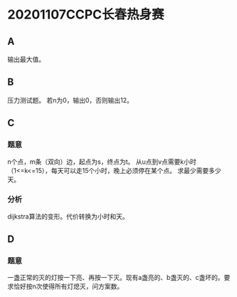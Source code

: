# 20201107CCPC长春热身赛
## A
输出最大值。

## B
压力测试题。
若n为0，输出0，否则输出12。

## C
### 题意
n个点，m条（双向）边，起点为s，终点为t。
从u点到v点需要k小时（1<=k<=15），每天可以走15个小时，晚上必须停在某个点。
求最少需要多少天。

### 分析
dijkstra算法的变形。代价转换为小时和天。

## D
### 题意
一盏正常的灭的灯按一下亮、再按一下灭。现有a盏亮的、b盏灭的、c盏坏的。要求恰好按n次使得所有灯熄灭，问方案数。

